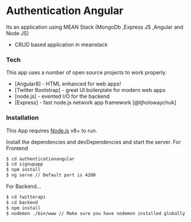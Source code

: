 # Authentication Angular



Its an application using MEAN Stack (MongoDb ,Express JS ,Angular and Node JS)

  - CRUD based application in meanstack
  
 





### Tech

This app uses a number of open source projects to work properly:

* [Angular8] - HTML enhanced for web apps!
* [Twitter Bootstrap] - great UI boilerplate for modern web apps
* [node.js] - evented I/O for the backend
* [Express] - fast node.js network app framework [@tjholowaychuk]


### Installation

This App requires [Node.js](https://nodejs.org/) v8+ to run.

Install the dependencies and devDependencies and start the server.
For Frontend 
```sh
$ cd authenticationangular
$ cd signupapp
$ npm install 
$ ng serve // Default port is 4200
```

For Backend...

```sh
$ cd twitterapi
$ cd backend
$ npm install 
$ nodemon ./bin/www // Make sure you have nodemon installed globally
```





